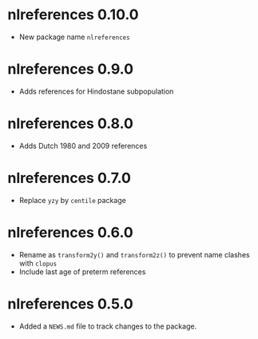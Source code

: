 # nlreferences 0.10.0

* New package name `nlreferences`

# nlreferences 0.9.0

* Adds references for Hindostane subpopulation

# nlreferences 0.8.0

* Adds Dutch 1980 and 2009 references

# nlreferences 0.7.0

* Replace `yzy` by `centile` package

# nlreferences 0.6.0

* Rename as `transform2y()` and `transform2z()` to prevent name clashes with `clopus`
* Include last age of preterm references

# nlreferences 0.5.0

* Added a `NEWS.md` file to track changes to the package.
